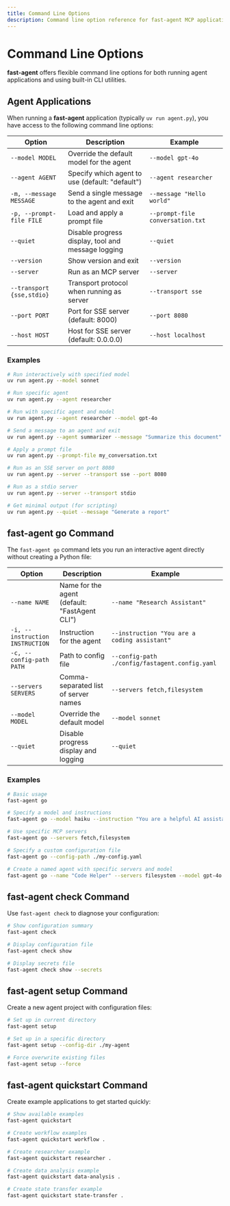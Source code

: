 ```yaml
---
title: Command Line Options
description: Command line option reference for fast-agent MCP applications
---
```


# Command Line Options

**fast-agent** offers flexible command line options for both running agent applications and using built-in CLI utilities.

## Agent Applications

When running a **fast-agent** application (typically `uv run agent.py`), you have access to the following command line options:

| Option | Description | Example |
|--------|-------------|---------|
| `--model MODEL` | Override the default model for the agent | `--model gpt-4o` |
| `--agent AGENT` | Specify which agent to use (default: "default") | `--agent researcher` |
| `-m, --message MESSAGE` | Send a single message to the agent and exit | `--message "Hello world"` |
| `-p, --prompt-file FILE` | Load and apply a prompt file | `--prompt-file conversation.txt` |
| `--quiet` | Disable progress display, tool and message logging | `--quiet` |
| `--version` | Show version and exit | `--version` |
| `--server` | Run as an MCP server | `--server` |
| `--transport {sse,stdio}` | Transport protocol when running as server | `--transport sse` |
| `--port PORT` | Port for SSE server (default: 8000) | `--port 8080` |
| `--host HOST` | Host for SSE server (default: 0.0.0.0) | `--host localhost` |

### Examples

```bash
# Run interactively with specified model
uv run agent.py --model sonnet

# Run specific agent
uv run agent.py --agent researcher

# Run with specific agent and model
uv run agent.py --agent researcher --model gpt-4o

# Send a message to an agent and exit
uv run agent.py --agent summarizer --message "Summarize this document"

# Apply a prompt file
uv run agent.py --prompt-file my_conversation.txt

# Run as an SSE server on port 8080
uv run agent.py --server --transport sse --port 8080

# Run as a stdio server
uv run agent.py --server --transport stdio

# Get minimal output (for scripting)
uv run agent.py --quiet --message "Generate a report"
```

## fast-agent go Command

The `fast-agent go` command lets you run an interactive agent directly without creating a Python file:

| Option | Description | Example |
|--------|-------------|---------|
| `--name NAME` | Name for the agent (default: "FastAgent CLI") | `--name "Research Assistant"` |
| `-i, --instruction INSTRUCTION` | Instruction for the agent | `--instruction "You are a coding assistant"` |
| `-c, --config-path PATH` | Path to config file | `--config-path ./config/fastagent.config.yaml` |
| `--servers SERVERS` | Comma-separated list of server names | `--servers fetch,filesystem` |
| `--model MODEL` | Override the default model | `--model sonnet` |
| `--quiet` | Disable progress display and logging | `--quiet` |

### Examples

```bash
# Basic usage
fast-agent go

# Specify a model and instructions
fast-agent go --model haiku --instruction "You are a helpful AI assistant"

# Use specific MCP servers
fast-agent go --servers fetch,filesystem

# Specify a custom configuration file
fast-agent go --config-path ./my-config.yaml

# Create a named agent with specific servers and model
fast-agent go --name "Code Helper" --servers filesystem --model gpt-4o --instruction "You are a coding assistant specializing in Python"
```

## fast-agent check Command

Use `fast-agent check` to diagnose your configuration:

```bash
# Show configuration summary
fast-agent check

# Display configuration file
fast-agent check show

# Display secrets file
fast-agent check show --secrets
```

## fast-agent setup Command

Create a new agent project with configuration files:

```bash
# Set up in current directory
fast-agent setup

# Set up in a specific directory
fast-agent setup --config-dir ./my-agent

# Force overwrite existing files
fast-agent setup --force
```

## fast-agent quickstart Command

Create example applications to get started quickly:

```bash
# Show available examples
fast-agent quickstart

# Create workflow examples
fast-agent quickstart workflow .

# Create researcher example
fast-agent quickstart researcher .

# Create data analysis example
fast-agent quickstart data-analysis .

# Create state transfer example
fast-agent quickstart state-transfer .
```